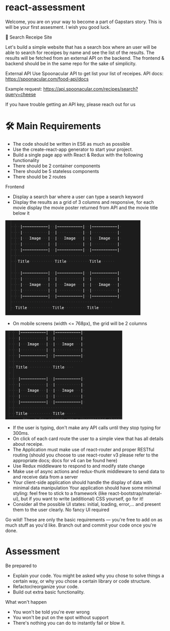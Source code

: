 # react-assessment

Welcome, you are on your way to become a part of Gapstars story. This is will be your first assesment. I wish you good luck.

🍿 Search Receipe Site

Let's build a simple website that has a search box where an user will be able to search for receipes by name and see the list of the results. The results will be fetched from an external API on the backend. The frontend & backend should be in the same repo for the sake of simplicity. 

External API
Use Spoonacular API to get list your list of receipes.
API docs: https://spoonacular.com/food-api/docs

Example request: https://api.spoonacular.com/recipes/search?query=cheese

If you have trouble getting an API key, please reach out for us


# 🛠 Main Requirements

* The code should be written in ES6 as much as possible
* Use the create-react-app generator to start your project.
* Build a single page app with React & Redux with the following functionality
* There should be 2 container components
* There should be 5 stateless components
* There should be 2 routes

Frontend

* Display a search bar where a user can type a search keyword
* Display the results as a grid of 3 columns and responsive, for each movie display the movie poster returned from API and the   movie title below it

![Image description](images/mobileView.png)

* On mobile screens (width <= 768px), the grid will be 2 columns

![Image description](images/desktopView.png)

* If the user is typing, don't make any API calls until they stop typing for 300ms.
* On click of each card route the user to a simple view that has all details about receipe. 
* The Application must make use of react-router and proper RESTful routing (should you choose to use react-router v3 please    refer to the appropriate docs; docs for v4 can be found here)
* Use Redux middleware to respond to and modify state change
* Make use of async actions and redux-thunk middleware to send data to and receive data from a server
* Your client-side application should handle the display of data with minimal data manipulation
Your application should have some minimal styling: feel free to stick to a framework (like react-bootstrap/material-ui), but if you want to write (additional) CSS yourself, go for it!
* Consider all the possible UI states: initial, loading, error,... and present them to the user clearly. No fancy UI required


Go wild! These are only the basic requirements — you're free to add on as much stuff as you'd like. Branch out and commit your code once you're done.

# Assessment

Be prepared to

* Explain your code. You might be asked why you chose to solve things a certain way, or why you chose a certain library or code structure.
* Refactor/reorganize your code.
* Build out extra basic functionality.

What won't happen
* You won't be told you're ever wrong
* You won't be put on the spot without support
* There's nothing you can do to instantly fail or blow it.
